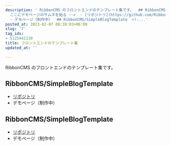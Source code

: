 ```yaml
---
description: ' RibbonCMS のフロントエンドのテンプレート集です。  ## RibbonCMS/SimpleBlogTemplate  <!--
  ここにデモページのサムネを貼る -->  - [リポジトリ](https://github.com/RibbonCMS/SimpleBlogTemplate)
  - デモページ（制作中）  ## RibbonCMS/SimpleBlogTemplate  <!-...'
posted_at: 2023-02-07 08:38:03+00:00
slug: '7'
tag_ids:
- 5125441130
title: フロントエンドのテンプレート集
updated_at: ''

---
```


RibbonCMS のフロントエンドのテンプレート集です。

## RibbonCMS/SimpleBlogTemplate

<!-- ここにデモページのサムネを貼る -->

- [リポジトリ](https://github.com/RibbonCMS/SimpleBlogTemplate)
- デモページ（制作中）

## RibbonCMS/SimpleBlogTemplate

<!-- ここにデモページのサムネを貼る -->

- [リポジトリ](https://github.com/RibbonCMS/FunctionalBlogTemplate)
- デモページ（制作中）

